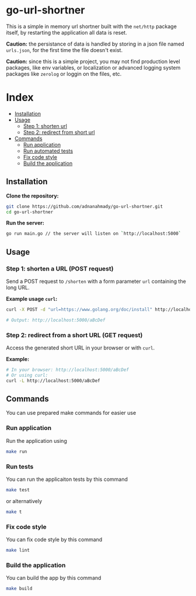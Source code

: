 # go-url-shortner

This is a simple in memory url shortner built with the `net/http` package itself,
by restarting the application all data is reset.

**Caution:** the persistance of data is handled by storing in a json file named `urls.json`,
for the first time the file doesn't exist.

**Caution:** since this is a simple project, you may not find production level packages,
like env variables, or localization or advanced logging system packages like `zerolog`
or loggin on the files, etc.

# Index

* [Installation](#installation)
* [Usage](#usage)
    * [Step 1: shorten url](#step-1-shorten-a-url-post-request)
    * [Step 2: redirect from short url](#step-2-redirect-from-a-short-url-get-request)
* [Commands](#commands)
    * [Run application](#run-application)
    * [Run automated tests](#run-tests)
    * [Fix code style](#fix-code-style)
    * [Build the application](#build-the-application)

## Installation

**Clone the repository:**

```bash
git clone https://github.com/adnanahmady/go-url-shortner.git
cd go-url-shortner
```

**Run the server:**
```bash
go run main.go // the server will listen on `http://localhost:5000`
```

## Usage

### Step 1: shorten a URL (POST request)

Send a POST request to `/shorten` with a form parameter `url` containing the long URL.

**Example usage `curl`:**

```bash
curl -X POST -d "url=https://www.golang.org/doc/install" http://localhost:5000/shorten

# Output: http://localhost:5000/aBcDef
```

### Step 2: redirect from a short URL (GET request)

Access the generated short URL in your browser or with `curl`.

**Example:**

```bash
# In your browser: http://localhost:5000/aBcDef
# Or using curl:
curl -L http://localhost:5000/aBcDef
```

## Commands

You can use prepared make commands for easier use

### Run application

Run the application using

```bash
make run
```

### Run tests

You can run the applicaiton tests by this command

```bash
make test
```

or alternatively

```bash
make t
```

### Fix code style

You can fix code style by this command

```bash
make lint
```

### Build the application

You can build the app by this command

```bash
make build
```
